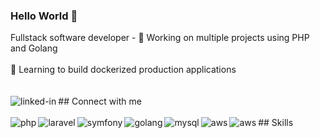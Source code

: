 ### Hello World 👋
Fullstack software developer - 🔭 Working on multiple projects using PHP and Golang
<br><br>🌱 Learning to build dockerized production applications<br><br>
<br>## Connect with me[<img align="left" alt="linked-in" src="https://img.shields.io/badge/linkedin-%230077B5.svg?&style=for-the-badge&logo=linkedin&logoColor=white" />](https://www.linkedin.com/in/dilshadcp)<br>
<br>## Skills
<img align="left" alt="php" src="https://img.shields.io/badge/php-%234F5B93.svg?&style=for-the-badge&logo=php&logoColor=white" /><img align="left" alt="laravel" src="https://img.shields.io/badge/laravel-%23f52d20.svg?&style=for-the-badge&logo=laravel&logoColor=white" /><img align="left" alt="symfony" src="https://img.shields.io/badge/symfony-black.svg?&style=for-the-badge&logo=symfony&logoColor=white" /><img align="left" alt="golang" src="https://img.shields.io/badge/go-%233bacd7.svg?&style=for-the-badge&logo=go&logoColor=white" /><img align="left" alt="mysql" src="https://img.shields.io/badge/mysql-%23316192.svg?&style=for-the-badge&logo=mysql&logoColor=white" /><img align="left" alt="aws" src="https://img.shields.io/badge/Amazon%20AWS-%23232F3E?logo=amazon-aws&logoColor=white&style=for-the-badge" /><img align="left" alt="aws" src="https://img.shields.io/badge/docker-%233893ef.svg?&style=for-the-badge&logo=docker&logoColor=white" />
<br>

<!--
**dilshad-cp/dilshad-cp** is a ✨ _special_ ✨ repository because its `README.md` (this file) appears on your GitHub profile.

Here are some ideas to get you started:

- 🔭 I’m currently working on ...
- 🌱 I’m currently learning ...
- 👯 I’m looking to collaborate on ...
- 🤔 I’m looking for help with ...
- 💬 Ask me about ...
- 📫 How to reach me: ...
- 😄 Pronouns: ...
- ⚡ Fun fact: ...
-->
